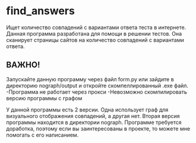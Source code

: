 # find_answers
Ищет количество совпадений с вариантами ответа теста в интернете.
Данная программа разработана для помощи в решении тестов. Она сканирует страницы сайтов на количество совпадений с вариантами ответа.
## ВАЖНО!
Запускайте данную программу через файл form.py или зайдите в директорию nograph/output и откройте скомпеллированный .exe файл.
-Программа не работает через прокси
-Невозможно скомпилировать версию программы с графом

У данной программы есть 2 версии. Одна использует граф для визуального отображения совпадений, а другая нет. Вторая версия программы находится в директории nograph.
Программе требуется доработка, поэтому если вы заинтересованы в проекте, то можете мне помогать с его написанием.
